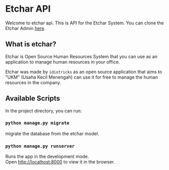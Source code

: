 # Etchar API
Welcome to etchar api. This is API for the Etchar System. You can clone the Etchar Admin [here](https://github.com/idiotricks/etchar-admin).

## What is etchar?
Etchar is Open Source Human Resources System that you can use as an application to manage human resources in your office. 

Etchar was made by `idiotricks` as an open source application that aims to "UKM" (Usaha Kecil Menengah) can use it for free to manage the human resources in the company.

## Available Scripts

In the project directory, you can run:

### `python manage.py migrate`
migrate the database from the etchar model.


### `python manage.py runserver`
Runs the app in the development mode.<br />
Open [http://localhost:8000](http://localhost:8000) to view it in the browser.

